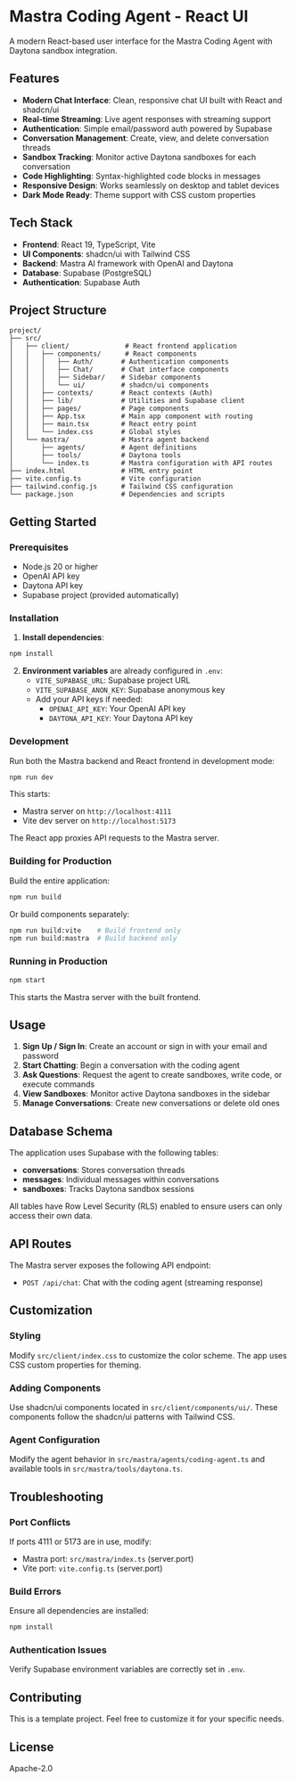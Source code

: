 # Mastra Coding Agent - React UI

A modern React-based user interface for the Mastra Coding Agent with Daytona sandbox integration.

## Features

- **Modern Chat Interface**: Clean, responsive chat UI built with React and shadcn/ui
- **Real-time Streaming**: Live agent responses with streaming support
- **Authentication**: Simple email/password auth powered by Supabase
- **Conversation Management**: Create, view, and delete conversation threads
- **Sandbox Tracking**: Monitor active Daytona sandboxes for each conversation
- **Code Highlighting**: Syntax-highlighted code blocks in messages
- **Responsive Design**: Works seamlessly on desktop and tablet devices
- **Dark Mode Ready**: Theme support with CSS custom properties

## Tech Stack

- **Frontend**: React 19, TypeScript, Vite
- **UI Components**: shadcn/ui with Tailwind CSS
- **Backend**: Mastra AI framework with OpenAI and Daytona
- **Database**: Supabase (PostgreSQL)
- **Authentication**: Supabase Auth

## Project Structure

```
project/
├── src/
│   ├── client/              # React frontend application
│   │   ├── components/      # React components
│   │   │   ├── Auth/       # Authentication components
│   │   │   ├── Chat/       # Chat interface components
│   │   │   ├── Sidebar/    # Sidebar components
│   │   │   └── ui/         # shadcn/ui components
│   │   ├── contexts/       # React contexts (Auth)
│   │   ├── lib/            # Utilities and Supabase client
│   │   ├── pages/          # Page components
│   │   ├── App.tsx         # Main app component with routing
│   │   ├── main.tsx        # React entry point
│   │   └── index.css       # Global styles
│   └── mastra/             # Mastra agent backend
│       ├── agents/         # Agent definitions
│       ├── tools/          # Daytona tools
│       └── index.ts        # Mastra configuration with API routes
├── index.html              # HTML entry point
├── vite.config.ts          # Vite configuration
├── tailwind.config.js      # Tailwind CSS configuration
└── package.json            # Dependencies and scripts
```

## Getting Started

### Prerequisites

- Node.js 20 or higher
- OpenAI API key
- Daytona API key
- Supabase project (provided automatically)

### Installation

1. **Install dependencies**:
```bash
npm install
```

2. **Environment variables** are already configured in `.env`:
   - `VITE_SUPABASE_URL`: Supabase project URL
   - `VITE_SUPABASE_ANON_KEY`: Supabase anonymous key
   - Add your API keys if needed:
     - `OPENAI_API_KEY`: Your OpenAI API key
     - `DAYTONA_API_KEY`: Your Daytona API key

### Development

Run both the Mastra backend and React frontend in development mode:

```bash
npm run dev
```

This starts:
- Mastra server on `http://localhost:4111`
- Vite dev server on `http://localhost:5173`

The React app proxies API requests to the Mastra server.

### Building for Production

Build the entire application:

```bash
npm run build
```

Or build components separately:

```bash
npm run build:vite    # Build frontend only
npm run build:mastra  # Build backend only
```

### Running in Production

```bash
npm start
```

This starts the Mastra server with the built frontend.

## Usage

1. **Sign Up / Sign In**: Create an account or sign in with your email and password
2. **Start Chatting**: Begin a conversation with the coding agent
3. **Ask Questions**: Request the agent to create sandboxes, write code, or execute commands
4. **View Sandboxes**: Monitor active Daytona sandboxes in the sidebar
5. **Manage Conversations**: Create new conversations or delete old ones

## Database Schema

The application uses Supabase with the following tables:

- **conversations**: Stores conversation threads
- **messages**: Individual messages within conversations
- **sandboxes**: Tracks Daytona sandbox sessions

All tables have Row Level Security (RLS) enabled to ensure users can only access their own data.

## API Routes

The Mastra server exposes the following API endpoint:

- `POST /api/chat`: Chat with the coding agent (streaming response)

## Customization

### Styling

Modify `src/client/index.css` to customize the color scheme. The app uses CSS custom properties for theming.

### Adding Components

Use shadcn/ui components located in `src/client/components/ui/`. These components follow the shadcn/ui patterns with Tailwind CSS.

### Agent Configuration

Modify the agent behavior in `src/mastra/agents/coding-agent.ts` and available tools in `src/mastra/tools/daytona.ts`.

## Troubleshooting

### Port Conflicts

If ports 4111 or 5173 are in use, modify:
- Mastra port: `src/mastra/index.ts` (server.port)
- Vite port: `vite.config.ts` (server.port)

### Build Errors

Ensure all dependencies are installed:
```bash
npm install
```

### Authentication Issues

Verify Supabase environment variables are correctly set in `.env`.

## Contributing

This is a template project. Feel free to customize it for your specific needs.

## License

Apache-2.0
